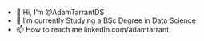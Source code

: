 - 👋 Hi, I’m @AdamTarrantDS
- 🌱 I’m currently Studying a BSc Degree in Data Science
- 📫 How to reach me linkedIn.com/adamtarrant

<!---
AdamTarrantDS/AdamTarrantDS is a ✨ special ✨ repository because its `README.md` (this file) appears on your GitHub profile.
You can click the Preview link to take a look at your changes.
--->
